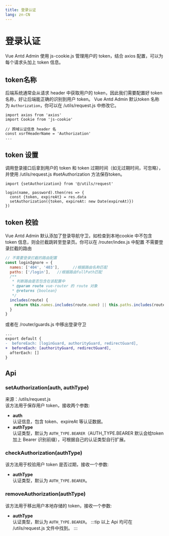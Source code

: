 ```yaml
---
title: 登录认证
lang: zn-CN
---
```

# 登录认证
Vue Antd Admin 使用 js-cookie.js 管理用户的 token，结合 axios 配置，可以为每个请求头加上 token 信息。

## token名称
后端系统通常会从请求 header 中获取用户的 token，因此我们需要配置好 token 名称，好让后端能正确的识别到用户 token。
Vue Antd Admin 默认token 名称为 `Authorization`，你可以在 /utils/request.js 中修改它。
```js{5}
import axios from 'axios'
import Cookie from 'js-cookie'

// 跨域认证信息 header 名
const xsrfHeaderName = 'Authorization'
...
```
## token 设置
调用登录接口后拿到用户的 token 和 token 过期时间（如无过期时间，可忽略），并使用 /utils/request.js #setAuthorization 方法保存token。
```js{5}
import {setAuthorization} from '@/utils/request'

login(name, password).then(res => {
  const {token, expireAt} = res.data
  setAuthorization({token, expireAt: new Date(expireAt)})
})
```
## token 校验
Vue Antd Admin 默认添加了登录导航守卫，如检查到本地cookie 中不包含 token 信息，则会拦截跳转至登录页。你可以在 /router/index.js 中配置
不需要登录拦截的路由
```js
// 不需要登录拦截的路由配置
const loginIgnore = {
  names: ['404', '403'],      //根据路由名称匹配
  paths: ['/login'],   //根据路由fullPath匹配
  /**
   * 判断路由是否包含在该配置中
   * @param route vue-router 的 route 对象
   * @returns {boolean}
   */
  includes(route) {
    return this.names.includes(route.name) || this.paths.includes(route.path)
  }
}
```
或者在 /router/guards.js 中移出登录守卫
```diff
...
export default {
-  beforeEach: [loginGuard, authorityGuard, redirectGuard],
+  beforeEach: [authorityGuard, redirectGuard],
  afterEach: []
}
```
## Api
### setAuthorization(auth, authType)
来源：/utils/request.js  
该方法用于保存用户 token，接收两个参数:  
* **auth**   
认证信息，包含 token、expireAt 等认证数据。  
* **authType**  
认证类型，默认为 `AUTH_TYPE.BEARER`（AUTH_TYPE.BEARER 默认会给token 加上 Bearer 识别前缀），可根据自己的认证类型自行扩展。  

### checkAuthorization(authType)
该方法用于校验用户 token 是否过期，接收一个参数:  
* **authType**  
认证类型，默认为 `AUTH_TYPE.BEARER`。 

### removeAuthorization(authType)
该方法用于移出用户本地存储的 token，接收一个参数:  
* **authType**  
认证类型，默认为 `AUTH_TYPE.BEARER`。
:::tip
以上 Api 均可在 /utils/request.js 文件中找到。
:::
